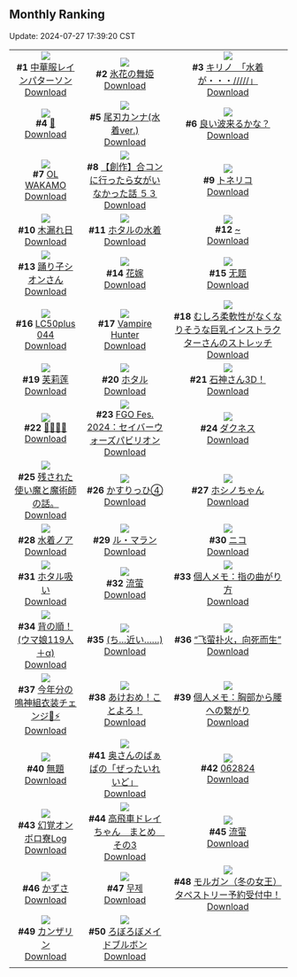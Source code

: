 ## Monthly Ranking
Update: 2024-07-27 17:39:20 CST

|      |      |      |
| :----: | :----: | :----: |
| ![](https://i.pixiv.re/c/240x480/img-master/img/2024/06/29/00/00/47/120061003_p0_master1200.jpg)<br>**#1** [中華服レインパターソン](https://www.pixiv.net/artworks/120061003)<br>[Download](https://i.pixiv.re/img-original/img/2024/06/29/00/00/47/120061003_p0.png) | ![](https://i.pixiv.re/c/240x480/img-master/img/2024/06/29/00/00/36/120060975_p0_master1200.jpg)<br>**#2** [氷花の舞姫](https://www.pixiv.net/artworks/120060975)<br>[Download](https://i.pixiv.re/img-original/img/2024/06/29/00/00/36/120060975_p0.jpg) | ![](https://i.pixiv.re/c/240x480/img-master/img/2024/06/29/08/00/01/120069493_p0_master1200.jpg)<br>**#3** [キリノ　「水着が・・・/////」](https://www.pixiv.net/artworks/120069493)<br>[Download](https://i.pixiv.re/img-original/img/2024/06/29/08/00/01/120069493_p0.jpg) |
| ![](https://i.pixiv.re/c/240x480/img-master/img/2024/06/29/01/08/25/120063578_p0_master1200.jpg)<br>**#4** [👙](https://www.pixiv.net/artworks/120063578)<br>[Download](https://i.pixiv.re/img-original/img/2024/06/29/01/08/25/120063578_p0.png) | ![](https://i.pixiv.re/c/240x480/img-master/img/2024/06/29/19/01/05/120083758_p0_master1200.jpg)<br>**#5** [尾刃カンナ(水着ver.)](https://www.pixiv.net/artworks/120083758)<br>[Download](https://i.pixiv.re/img-original/img/2024/06/29/19/01/05/120083758_p0.png) | ![](https://i.pixiv.re/c/240x480/img-master/img/2024/06/30/14/00/01/120110718_p0_master1200.jpg)<br>**#6** [良い波来るかな？](https://www.pixiv.net/artworks/120110718)<br>[Download](https://i.pixiv.re/img-original/img/2024/06/30/14/00/01/120110718_p0.jpg) |
| ![](https://i.pixiv.re/c/240x480/img-master/img/2024/06/29/07/03/40/120068777_p0_master1200.jpg)<br>**#7** [OL WAKAMO](https://www.pixiv.net/artworks/120068777)<br>[Download](https://i.pixiv.re/img-original/img/2024/06/29/07/03/40/120068777_p0.png) | ![](https://i.pixiv.re/c/240x480/img-master/img/2024/06/28/00/00/23/120031078_p0_master1200.jpg)<br>**#8** [【創作】合コンに行ったら女がいなかった話 ５３](https://www.pixiv.net/artworks/120031078)<br>[Download](https://i.pixiv.re/img-original/img/2024/06/28/00/00/23/120031078_p0.png) | ![](https://i.pixiv.re/c/240x480/img-master/img/2024/06/29/15/01/42/120077652_p0_master1200.jpg)<br>**#9** [トネリコ](https://www.pixiv.net/artworks/120077652)<br>[Download](https://i.pixiv.re/img-original/img/2024/06/29/15/01/42/120077652_p0.jpg) |
| ![](https://i.pixiv.re/c/240x480/img-master/img/2024/06/29/00/06/17/120061474_p0_master1200.jpg)<br>**#10** [木漏れ日](https://www.pixiv.net/artworks/120061474)<br>[Download](https://i.pixiv.re/img-original/img/2024/06/29/00/06/17/120061474_p0.jpg) | ![](https://i.pixiv.re/c/240x480/img-master/img/2024/06/29/20/02/11/120085627_p0_master1200.jpg)<br>**#11** [ホタルの水着](https://www.pixiv.net/artworks/120085627)<br>[Download](https://i.pixiv.re/img-original/img/2024/06/29/20/02/11/120085627_p0.png) | ![](https://i.pixiv.re/c/240x480/img-master/img/2024/06/28/00/00/30/120031103_p0_master1200.jpg)<br>**#12** [~](https://www.pixiv.net/artworks/120031103)<br>[Download](https://i.pixiv.re/img-original/img/2024/06/28/00/00/30/120031103_p0.jpg) |
| ![](https://i.pixiv.re/c/240x480/img-master/img/2024/06/30/00/03/23/120094701_p0_master1200.jpg)<br>**#13** [踊り子シオンさん](https://www.pixiv.net/artworks/120094701)<br>[Download](https://i.pixiv.re/img-original/img/2024/06/30/00/03/23/120094701_p0.png) | ![](https://i.pixiv.re/c/240x480/img-master/img/2024/06/29/21/25/16/120088511_p0_master1200.jpg)<br>**#14** [花嫁](https://www.pixiv.net/artworks/120088511)<br>[Download](https://i.pixiv.re/img-original/img/2024/06/29/21/25/16/120088511_p0.jpg) | ![](https://i.pixiv.re/c/240x480/img-master/img/2024/06/29/00/04/48/120061361_p0_master1200.jpg)<br>**#15** [无题](https://www.pixiv.net/artworks/120061361)<br>[Download](https://i.pixiv.re/img-original/img/2024/06/29/00/04/48/120061361_p0.jpg) |
| ![](https://i.pixiv.re/c/240x480/img-master/img/2024/06/29/00/18/37/120062023_p0_master1200.jpg)<br>**#16** [LC50plus 044](https://www.pixiv.net/artworks/120062023)<br>[Download](https://i.pixiv.re/img-original/img/2024/06/29/00/18/37/120062023_p0.jpg) | ![](https://i.pixiv.re/c/240x480/img-master/img/2024/06/29/00/00/56/120061024_p0_master1200.jpg)<br>**#17** [Vampire Hunter](https://www.pixiv.net/artworks/120061024)<br>[Download](https://i.pixiv.re/img-original/img/2024/06/29/00/00/56/120061024_p0.png) | ![](https://i.pixiv.re/c/240x480/img-master/img/2024/06/29/19/28/04/120084547_p0_master1200.jpg)<br>**#18** [むしろ柔軟性がなくなりそうな巨乳インストラクターさんのストレッチ](https://www.pixiv.net/artworks/120084547)<br>[Download](https://i.pixiv.re/img-original/img/2024/06/29/19/28/04/120084547_p0.jpg) |
| ![](https://i.pixiv.re/c/240x480/img-master/img/2024/06/28/13/13/04/120043454_p0_master1200.jpg)<br>**#19** [芙莉莲](https://www.pixiv.net/artworks/120043454)<br>[Download](https://i.pixiv.re/img-original/img/2024/06/28/13/13/04/120043454_p0.jpg) | ![](https://i.pixiv.re/c/240x480/img-master/img/2024/06/29/02/40/40/120065533_p0_master1200.jpg)<br>**#20** [ホタル](https://www.pixiv.net/artworks/120065533)<br>[Download](https://i.pixiv.re/img-original/img/2024/06/29/02/40/40/120065533_p0.jpg) | ![](https://i.pixiv.re/c/240x480/img-master/img/2024/07/01/00/00/57/120131650_p0_master1200.jpg)<br>**#21** [石神さん3D！](https://www.pixiv.net/artworks/120131650)<br>[Download](https://i.pixiv.re/img-original/img/2024/07/01/00/00/57/120131650_p0.png) |
| ![](https://i.pixiv.re/c/240x480/img-master/img/2024/07/01/10/24/14/120142155_p0_master1200.jpg)<br>**#22** [👙👙👙👙](https://www.pixiv.net/artworks/120142155)<br>[Download](https://i.pixiv.re/img-original/img/2024/07/01/10/24/14/120142155_p0.png) | ![](https://i.pixiv.re/c/240x480/img-master/img/2024/06/29/00/01/02/120061037_p0_master1200.jpg)<br>**#23** [FGO Fes. 2024：セイバーウォーズパビリオン](https://www.pixiv.net/artworks/120061037)<br>[Download](https://i.pixiv.re/img-original/img/2024/06/29/00/01/02/120061037_p0.png) | ![](https://i.pixiv.re/c/240x480/img-master/img/2024/06/29/13/05/23/120075322_p0_master1200.jpg)<br>**#24** [ダクネス](https://www.pixiv.net/artworks/120075322)<br>[Download](https://i.pixiv.re/img-original/img/2024/06/29/13/05/23/120075322_p0.jpg) |
| ![](https://i.pixiv.re/c/240x480/img-master/img/2024/06/29/11/38/39/120072828_p0_master1200.jpg)<br>**#25** [残された使い魔と魔術師の話。](https://www.pixiv.net/artworks/120072828)<br>[Download](https://i.pixiv.re/img-original/img/2024/06/29/11/38/39/120072828_p0.png) | ![](https://i.pixiv.re/c/240x480/img-master/img/2024/06/29/18/16/15/120082390_p0_master1200.jpg)<br>**#26** [かすりっひ④](https://www.pixiv.net/artworks/120082390)<br>[Download](https://i.pixiv.re/img-original/img/2024/06/29/18/16/15/120082390_p0.jpg) | ![](https://i.pixiv.re/c/240x480/img-master/img/2024/06/29/02/02/54/120064822_p0_master1200.jpg)<br>**#27** [ホシノちゃん](https://www.pixiv.net/artworks/120064822)<br>[Download](https://i.pixiv.re/img-original/img/2024/06/29/02/02/54/120064822_p0.png) |
| ![](https://i.pixiv.re/c/240x480/img-master/img/2024/06/28/00/00/53/120031167_p0_master1200.jpg)<br>**#28** [水着ノア](https://www.pixiv.net/artworks/120031167)<br>[Download](https://i.pixiv.re/img-original/img/2024/06/28/00/00/53/120031167_p0.jpg) | ![](https://i.pixiv.re/c/240x480/img-master/img/2024/06/29/00/00/48/120061009_p0_master1200.jpg)<br>**#29** [ル・マラン](https://www.pixiv.net/artworks/120061009)<br>[Download](https://i.pixiv.re/img-original/img/2024/06/29/00/00/48/120061009_p0.jpg) | ![](https://i.pixiv.re/c/240x480/img-master/img/2024/06/27/01/30/08/120005527_p0_master1200.jpg)<br>**#30** [ニコ](https://www.pixiv.net/artworks/120005527)<br>[Download](https://i.pixiv.re/img-original/img/2024/06/27/01/30/08/120005527_p0.png) |
| ![](https://i.pixiv.re/c/240x480/img-master/img/2024/07/01/00/37/01/120133501_p0_master1200.jpg)<br>**#31** [ホタル吸い](https://www.pixiv.net/artworks/120133501)<br>[Download](https://i.pixiv.re/img-original/img/2024/07/01/00/37/01/120133501_p0.png) | ![](https://i.pixiv.re/c/240x480/img-master/img/2024/06/29/06/11/54/120068092_p0_master1200.jpg)<br>**#32** [流萤](https://www.pixiv.net/artworks/120068092)<br>[Download](https://i.pixiv.re/img-original/img/2024/06/29/06/11/54/120068092_p0.jpg) | ![](https://i.pixiv.re/c/240x480/img-master/img/2024/06/29/06/00/08/120067916_p0_master1200.jpg)<br>**#33** [個人メモ：指の曲がり方](https://www.pixiv.net/artworks/120067916)<br>[Download](https://i.pixiv.re/img-original/img/2024/06/29/06/00/08/120067916_p0.jpg) |
| ![](https://i.pixiv.re/c/240x480/img-master/img/2024/06/28/19/53/09/120051822_p0_master1200.jpg)<br>**#34** [背の順！(ウマ娘119人＋‪α)](https://www.pixiv.net/artworks/120051822)<br>[Download](https://i.pixiv.re/img-original/img/2024/06/28/19/53/09/120051822_p0.jpg) | ![](https://i.pixiv.re/c/240x480/img-master/img/2024/06/30/00/18/16/120095447_p0_master1200.jpg)<br>**#35** [(ち…近い……)](https://www.pixiv.net/artworks/120095447)<br>[Download](https://i.pixiv.re/img-original/img/2024/06/30/00/18/16/120095447_p0.jpg) | ![](https://i.pixiv.re/c/240x480/img-master/img/2024/06/29/20/00/37/120085546_p0_master1200.jpg)<br>**#36** [“飞萤扑火，向死而生”](https://www.pixiv.net/artworks/120085546)<br>[Download](https://i.pixiv.re/img-original/img/2024/06/29/20/00/37/120085546_p0.jpg) |
| ![](https://i.pixiv.re/c/240x480/img-master/img/2024/06/29/01/14/32/120063732_p0_master1200.jpg)<br>**#37** [今年分の鳴神組衣装チェンジ🌸⚡](https://www.pixiv.net/artworks/120063732)<br>[Download](https://i.pixiv.re/img-original/img/2024/06/29/01/14/32/120063732_p0.jpg) | ![](https://i.pixiv.re/c/240x480/img-master/img/2024/06/29/00/06/54/120061507_p0_master1200.jpg)<br>**#38** [あけおめ！ことよろ！](https://www.pixiv.net/artworks/120061507)<br>[Download](https://i.pixiv.re/img-original/img/2024/06/29/00/06/54/120061507_p0.jpg) | ![](https://i.pixiv.re/c/240x480/img-master/img/2024/06/27/06/00/08/120008832_p0_master1200.jpg)<br>**#39** [個人メモ：胸部から腰への繋がり](https://www.pixiv.net/artworks/120008832)<br>[Download](https://i.pixiv.re/img-original/img/2024/06/27/06/00/08/120008832_p0.jpg) |
| ![](https://i.pixiv.re/c/240x480/img-master/img/2024/06/27/16/12/42/120017267_p0_master1200.jpg)<br>**#40** [無題](https://www.pixiv.net/artworks/120017267)<br>[Download](https://i.pixiv.re/img-original/img/2024/06/27/16/12/42/120017267_p0.png) | ![](https://i.pixiv.re/c/240x480/img-master/img/2024/07/07/09/00/02/120061385_p0_master1200.jpg)<br>**#41** [奥さんのばぁばの「ぜったいれいど」](https://www.pixiv.net/artworks/120061385)<br>[Download](https://i.pixiv.re/img-original/img/2024/07/07/09/00/02/120061385_p0.jpg) | ![](https://i.pixiv.re/c/240x480/img-master/img/2024/06/28/10/51/13/120041149_p0_master1200.jpg)<br>**#42** [062824](https://www.pixiv.net/artworks/120041149)<br>[Download](https://i.pixiv.re/img-original/img/2024/06/28/10/51/13/120041149_p0.jpg) |
| ![](https://i.pixiv.re/c/240x480/img-master/img/2024/06/29/11/55/17/120073678_p0_master1200.jpg)<br>**#43** [幻覚オンボロ寮Log](https://www.pixiv.net/artworks/120073678)<br>[Download](https://i.pixiv.re/img-original/img/2024/06/29/11/55/17/120073678_p0.jpg) | ![](https://i.pixiv.re/c/240x480/img-master/img/2024/06/29/18/59/09/120083600_p0_master1200.jpg)<br>**#44** [高飛車ドレイちゃん　まとめ　その3](https://www.pixiv.net/artworks/120083600)<br>[Download](https://i.pixiv.re/img-original/img/2024/06/29/18/59/09/120083600_p0.png) | ![](https://i.pixiv.re/c/240x480/img-master/img/2024/06/29/00/30/16/120062463_p0_master1200.jpg)<br>**#45** [流萤](https://www.pixiv.net/artworks/120062463)<br>[Download](https://i.pixiv.re/img-original/img/2024/06/29/00/30/16/120062463_p0.jpg) |
| ![](https://i.pixiv.re/c/240x480/img-master/img/2024/06/28/12/00/03/120042218_p0_master1200.jpg)<br>**#46** [かずさ](https://www.pixiv.net/artworks/120042218)<br>[Download](https://i.pixiv.re/img-original/img/2024/06/28/12/00/03/120042218_p0.jpg) | ![](https://i.pixiv.re/c/240x480/img-master/img/2024/06/28/11/00/04/120041284_p0_master1200.jpg)<br>**#47** [무제](https://www.pixiv.net/artworks/120041284)<br>[Download](https://i.pixiv.re/img-original/img/2024/06/28/11/00/04/120041284_p0.png) | ![](https://i.pixiv.re/c/240x480/img-master/img/2024/06/27/00/00/45/120002743_p0_master1200.jpg)<br>**#48** [モルガン（冬の女王）タペストリー予約受付中！](https://www.pixiv.net/artworks/120002743)<br>[Download](https://i.pixiv.re/img-original/img/2024/06/27/00/00/45/120002743_p0.jpg) |
| ![](https://i.pixiv.re/c/240x480/img-master/img/2024/06/30/00/01/34/120094531_p0_master1200.jpg)<br>**#49** [カンザリン](https://www.pixiv.net/artworks/120094531)<br>[Download](https://i.pixiv.re/img-original/img/2024/06/30/00/01/34/120094531_p0.png) | ![](https://i.pixiv.re/c/240x480/img-master/img/2024/06/28/12/20/31/120042651_p0_master1200.jpg)<br>**#50** [ろぼろぼメイドブルボン](https://www.pixiv.net/artworks/120042651)<br>[Download](https://i.pixiv.re/img-original/img/2024/06/28/12/20/31/120042651_p0.jpg) |
|      |
